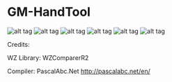 # GM-HandTool
![alt tag](https://i.imgur.com/kbxjaMY.jpg"")
![alt tag](https://i.imgur.com/Cfvzb7w.jpg"")
![alt tag](https://i.imgur.com/zkxGw5p.jpg"")
![alt tag](https://i.imgur.com/JbuHJa0.jpg"")
![alt tag](https://i.imgur.com/89rkXTs.jpg"")
![alt tag](https://i.imgur.com/h5S7PgJ.jpg"")

Credits:

WZ Library:
WZComparerR2

Compiler:
PascalAbc.Net
http://pascalabc.net/en/
